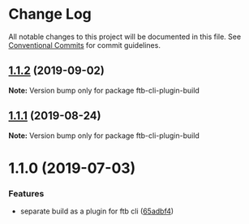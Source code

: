 # Change Log

All notable changes to this project will be documented in this file.
See [Conventional Commits](https://conventionalcommits.org) for commit guidelines.

## [1.1.2](https://github.com/ftb-family/ftb-cli/compare/ftb-cli-plugin-build@1.1.1...ftb-cli-plugin-build@1.1.2) (2019-09-02)

**Note:** Version bump only for package ftb-cli-plugin-build





## [1.1.1](https://github.com/ftb-family/ftb-cli/compare/ftb-cli-plugin-build@1.1.0...ftb-cli-plugin-build@1.1.1) (2019-08-24)

**Note:** Version bump only for package ftb-cli-plugin-build





# 1.1.0 (2019-07-03)


### Features

* separate build as a plugin for ftb cli ([65adbf4](https://github.com/ftb-family/ftb-cli/commit/65adbf4))
